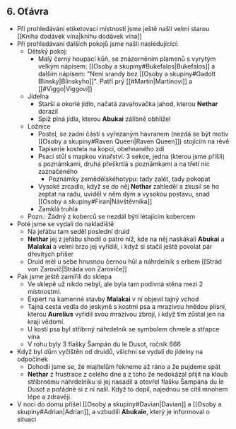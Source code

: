 ## 6. Oťávra
- Při prohledávání etiketovací místnosti jsme ještě našli velmi starou [[Kniha dodávek vína|knihu dodávek vína]]
- Při prohledávaní dalších pokojů jsme našli nasledujícící:
	- Dětský pokoj:
		- Malý černý houpací kůň, se znázorněním plamenů s vyrytým velkým nápisem: [[Osoby a skupiny#Bukefalos|Bukefalos]] a dalším nápisem: "Není srandy bez [[Osoby a skupiny#Gadolt Blinsky|Blinskyho]]". Patří prý [[#Martin|Martinovi]] a [[#Viggo|Viggovi]]
	- Jídelna
		- Starší a okorlé jídlo, načatá zavařovačka jahod, kterou **Nethar** dorazil
		- Spíž plná jídla, kterou **Abukai** zálibně obhlížel
	- Ložnice
		- Postel, se zadní částí s vyřezaným havranem (nezdá se být motiv [[Osoby a skupiny#Raven Queen|Raven Queen]]) stojícím na révě
		- Tapiserie kostela na kopci, obehnaného zdí
		- Psací stůl s mapkou vinařství: 3 sekce, jedna (kterou jsme přišli) s poznámkami, druhá přeškrtlá s poznámkami a na třetí nic zaznačeného
			- Poznámky zemědělskéhotypu: tady zalét, tady pokopat
		- Vysoké zrcadlo, když se do něj **Nethar** zahleděl a zkusil se ho zeptat na radu, uviděl v něm dým a vysokou postavu, snad [[Osoby a skupiny#Firan|Návštěvníka]]
		- Zamklá truhla
	- Pozn.: Žádný z koberců se nezdál býti létajícím kobercem
- Poté jsme se vydali do nakladiště
	- Na jeřábu tam seděl poslední druid
	- **Nethar** jej z jeřábu shodil o patro níž, kde na něj naskákali **Abukai** a **Malakai** a velmi brzo jej vyřídili, i když si stačil ještě povolat pár dřevitých příšer
	- Druid měl u sebe hnusnou černou hůl a náhrdelník s erbem [[Strád von Zarovič|Stráda von Zaroviče]]
- Pak jsme ještě zamířili do sklepa
	- Ve sklepě už nikdo nebyl, ale byla tam podivná stěna mezi 2 místnostmi.
	- Expert na kamenné stavby **Malakai** v ní objevil tajný vchod
	- Tajná cesta vedla do jeskyně s kostmi psa a mrazivou hnědou plísní, kterou **Aurelius** vyřídil svou mrazivou zbrojí, i když tím zůstal jen na kraji vědomí.
	- U kostí psa byl stříbrný náhrdelník se symbolem chmele a střapce vína
	- V rohu byly 3 flašky Šampán du le Dusot, ročník 666
- Když byl dům vyčištěn od druidů, všichni se vydali do jídelny na odpočinek
	- Dohodli jsme se, že majitelům řekneme až ráno a že pujdeme spát
	- **Nethar** z frustrace z celého dne a z toho že nedokázal přijít na kloub stříbrnému náhrdelníku si jej nasadil a otevřel flašku Šampána du le Dusot a pořádně si z ní nalil. Když to dopil, najednou se cítil mnohem lépe a zdravěji.
- V noci do domu přišel [[Osoby a skupiny#Davian|Davian]] a [[Osoby a skupiny#Adrian|Adrian]], a vzbudili **Abukaie**, který je informoval o situaci